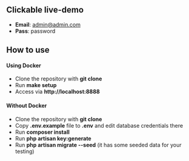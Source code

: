
## Clickable live-demo
- __Email__: admin@admin.com
- __Pass__: password

## How to use

#### Using Docker
- Clone the repository with __git clone__
- Run __make setup__
- Access via __http://localhost:8888__

#### Without Docker
- Clone the repository with __git clone__
- Copy __.env.example__ file to __.env__ and edit database credentials there
- Run __composer install__
- Run __php artisan key:generate__
- Run __php artisan migrate --seed__ (it has some seeded data for your testing)